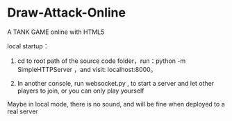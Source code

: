 Draw-Attack-Online
==================

A TANK GAME online with HTML5

local startup：

1. cd to root path of the source code folder，run：python  -m  SimpleHTTPServer ，and visit: localhost:8000。

2. In another console, run websocket.py , to start a server and let other players to join, or you can only play yourself


Maybe in local mode, there is no sound, and will be fine when deployed to a real server


